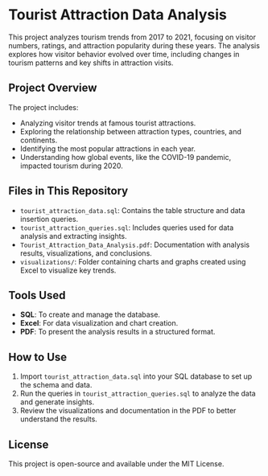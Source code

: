 # Tourist Attraction Data Analysis

This project analyzes tourism trends from 2017 to 2021, focusing on visitor numbers, ratings, and attraction popularity during these years. The analysis explores how visitor behavior evolved over time, including changes in tourism patterns and key shifts in attraction visits.

## Project Overview

The project includes:
- Analyzing visitor trends at famous tourist attractions.
- Exploring the relationship between attraction types, countries, and continents.
- Identifying the most popular attractions in each year.
- Understanding how global events, like the COVID-19 pandemic, impacted tourism during 2020.

## Files in This Repository

- `tourist_attraction_data.sql`: Contains the table structure and data insertion queries.
- `tourist_attraction_queries.sql`: Includes queries used for data analysis and extracting insights.
- `Tourist_Attraction_Data_Analysis.pdf`: Documentation with analysis results, visualizations, and conclusions.
- `visualizations/`: Folder containing charts and graphs created using Excel to visualize key trends.

## Tools Used

- **SQL**: To create and manage the database.
- **Excel**: For data visualization and chart creation.
- **PDF**: To present the analysis results in a structured format.

## How to Use

1. Import `tourist_attraction_data.sql` into your SQL database to set up the schema and data.
2. Run the queries in `tourist_attraction_queries.sql` to analyze the data and generate insights.
3. Review the visualizations and documentation in the PDF to better understand the results.

## License

This project is open-source and available under the MIT License.
